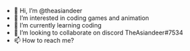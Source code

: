 - 👋 Hi, I’m @theasiandeer
- 👀 I’m interested in coding games and animation
- 🌱 I’m currently learning coding
- 💞️ I’m looking to collaborate  on discord TheAsiandeer#7534
- 📫 How to reach me?

<!---
theasiandeer/theasiandeer is a ✨ special ✨ repository because its `README.md` (this file) appears on your GitHub profile.
You can click the Preview link to take a look at your changes.
--->
